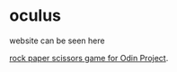 # oculus

website can be seen here

[rock paper scissors game for Odin Project](https://yelqo17.github.io/oculus/).

